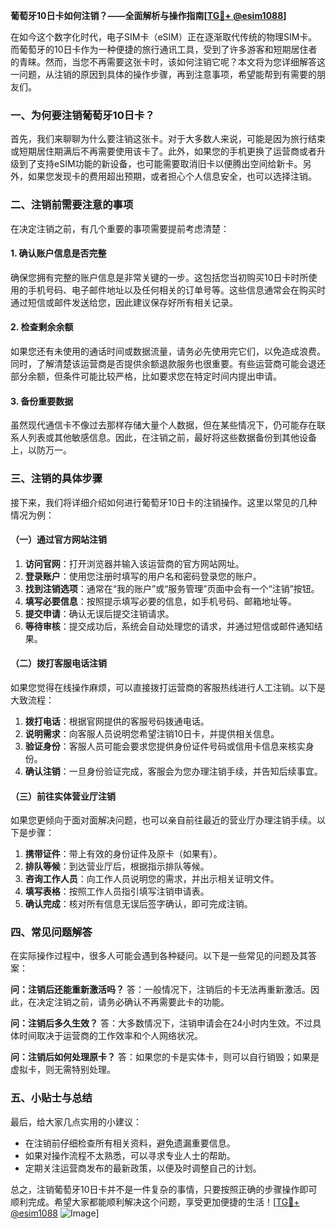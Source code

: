 **葡萄牙10日卡如何注销？——全面解析与操作指南[[TG💪+ @esim1088](https://t.me/s/esim1088)]**

在如今这个数字化时代，电子SIM卡（eSIM）正在逐渐取代传统的物理SIM卡。而葡萄牙的10日卡作为一种便捷的旅行通讯工具，受到了许多游客和短期居住者的青睐。然而，当您不再需要这张卡时，该如何注销它呢？本文将为您详细解答这一问题，从注销的原因到具体的操作步骤，再到注意事项，希望能帮到有需要的朋友们。

### 一、为何要注销葡萄牙10日卡？

首先，我们来聊聊为什么要注销这张卡。对于大多数人来说，可能是因为旅行结束或短期居住期满后不再需要使用该卡了。此外，如果您的手机更换了运营商或者升级到了支持eSIM功能的新设备，也可能需要取消旧卡以便腾出空间给新卡。另外，如果您发现卡的费用超出预期，或者担心个人信息安全，也可以选择注销。

### 二、注销前需要注意的事项

在决定注销之前，有几个重要的事项需要提前考虑清楚：

#### 1. 确认账户信息是否完整
确保您拥有完整的账户信息是非常关键的一步。这包括您当初购买10日卡时所使用的手机号码、电子邮件地址以及任何相关的订单号等。这些信息通常会在购买时通过短信或邮件发送给您，因此建议保存好所有相关记录。

#### 2. 检查剩余余额
如果您还有未使用的通话时间或数据流量，请务必先使用完它们，以免造成浪费。同时，了解清楚该运营商是否提供余额退款服务也很重要。有些运营商可能会退还部分余额，但条件可能比较严格，比如要求您在特定时间内提出申请。

#### 3. 备份重要数据
虽然现代通信卡不像过去那样存储大量个人数据，但在某些情况下，仍可能存在联系人列表或其他敏感信息。因此，在注销之前，最好将这些数据备份到其他设备上，以防万一。

### 三、注销的具体步骤

接下来，我们将详细介绍如何进行葡萄牙10日卡的注销操作。这里以常见的几种情况为例：

#### （一）通过官方网站注销

1. **访问官网**：打开浏览器并输入该运营商的官方网站网址。
2. **登录账户**：使用您注册时填写的用户名和密码登录您的账户。
3. **找到注销选项**：通常在“我的账户”或“服务管理”页面中会有一个“注销”按钮。
4. **填写必要信息**：按照提示填写必要的信息，如手机号码、邮箱地址等。
5. **提交申请**：确认无误后提交注销请求。
6. **等待审核**：提交成功后，系统会自动处理您的请求，并通过短信或邮件通知结果。

#### （二）拨打客服电话注销

如果您觉得在线操作麻烦，可以直接拨打运营商的客服热线进行人工注销。以下是大致流程：

1. **拨打电话**：根据官网提供的客服号码拨通电话。
2. **说明需求**：向客服人员说明您希望注销10日卡，并提供相关信息。
3. **验证身份**：客服人员可能会要求您提供身份证件号码或信用卡信息来核实身份。
4. **确认注销**：一旦身份验证完成，客服会为您办理注销手续，并告知后续事宜。

#### （三）前往实体营业厅注销

如果您更倾向于面对面解决问题，也可以亲自前往最近的营业厅办理注销手续。以下是步骤：

1. **携带证件**：带上有效的身份证件及原卡（如果有）。
2. **排队等候**：到达营业厅后，根据指示排队等候。
3. **咨询工作人员**：向工作人员说明您的需求，并出示相关证明文件。
4. **填写表格**：按照工作人员指引填写注销申请表。
5. **确认完成**：核对所有信息无误后签字确认，即可完成注销。

### 四、常见问题解答

在实际操作过程中，很多人可能会遇到各种疑问。以下是一些常见的问题及其答案：

**问：注销后还能重新激活吗？**
答：一般情况下，注销后的卡无法再重新激活。因此，在决定注销之前，请务必确认不再需要此卡的功能。

**问：注销后多久生效？**
答：大多数情况下，注销申请会在24小时内生效。不过具体时间取决于运营商的工作效率和个人网络状况。

**问：注销后如何处理原卡？**
答：如果您的卡是实体卡，则可以自行销毁；如果是虚拟卡，则无需特别处理。

### 五、小贴士与总结

最后，给大家几点实用的小建议：
- 在注销前仔细检查所有相关资料，避免遗漏重要信息。
- 如果对操作流程不太熟悉，可以寻求专业人士的帮助。
- 定期关注运营商发布的最新政策，以便及时调整自己的计划。

总之，注销葡萄牙10日卡并不是一件复杂的事情，只要按照正确的步骤操作即可顺利完成。希望大家都能顺利解决这个问题，享受更加便捷的生活！[[TG💪+ @esim1088](https://t.me/s/esim1088) ![Image](https://i.postimg.cc/4NQfJmqS/Snipaste-2025-05-13-00-14-12.png)]